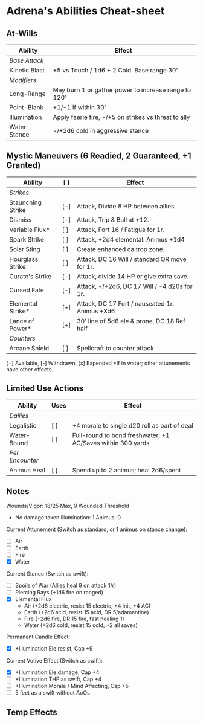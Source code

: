 # Adrena's Abilities Cheat-sheet
## At-Wills
|  Ability           |  Effect                              |
|--------------------|--------------------------------------|
|  *Base Attack*
|  Kinetic Blast     |  +5 vs Touch / 1d6 + 2 Cold. Base range 30'
|  *Modifiers*
|  Long-Range        |  May burn 1 or gather power to increase range to 120'
|  Point-Blank       |  +1/+1 if within 30'
|  Illumination      |  Apply faerie fire, -/+5 on strikes vs threat to ally
|  Water Stance      |  -/+2d6 cold in aggressive stance

## Mystic Maneuvers (6 Readied, 2 Guaranteed, +1 Granted)
|  Ability              | [ ] |  Effect   |
|-----------------------|-----|-----------|
|  *Strikes*
|  Staunching Strike    | [-] |  Attack, Divide 8 HP between allies.
|  Dismiss              | [-] |  Attack, Trip & Bull at +12.
|  Variable Flux*       | [ ] |  Attack, Fort 16 / Fatigue for 1r.
|  Spark Strike         | [ ] |  Attack, +2d4 elemental. Animus +1d4
|  Solar Sting          | [ ] |  Create enhanced caltrop zone.
|  Hourglass Strike     | [ ] |  Attack, DC 16 Will / standard OR move for 1r.
|  Curate's Strike      | [-] |  Attack, divide 14 HP or give extra save.
|  Cursed Fate          | [-] |  Attack, -/+2d6, DC 17 Will / -4 d20s for 1r.
|  Elemental Strike*    | [+] |  Attack, DC 17 Fort / nauseated 1r. Animus +Xd6
|  Lance of Power*      | [+] |  30' line of 5d6 ele & prone, DC 18 Ref half
|  *Counters*
|  Arcane Shield        | [ ] |  Spellcraft to counter attack
[+] Available, [-] Withdrawn, [x] Expended
*If in water; other attunements have other effects.

## Limited Use Actions
|  Ability     |  Uses  |  Effect   |
|--------------|--------|-----------|
|  *Dailies*
|  Legalistic  |  [ ]   |  +4 morale to single d20 roll as part of deal
|  Water-Bound |  [ ]   |  Full-round to bond freshwater; +1 AC/Saves within 300 yards
|  *Per Encounter*
|  Animus Heal |  [ ]   |  Spend up to 2 animus; heal 2d6/spent
## Notes
Wounds/Vigor: 18/25 Max, 9 Wounded Threshold
 - No damage taken
Illumination: 1
Animus: 0

Current Attunement (Switch as standard, or 1 animus on stance change):
 - [ ] Air
 - [ ] Earth
 - [ ] Fire
 - [x] Water

Current Stance (Switch as swift):
 - [ ] Spoils of War (Allies heal 9 on attack 1/r)
 - [ ] Piercing Rays (+1d6 fire on ranged)
 - [x] Elemental Flux
   - Air (+2d6 electric, resist 15 electric, +4 init, +4 AC)
   - Earth (+2d6 acid, resist 15 acid, DR 5/adamantine)
   - Fire (+2d6 fire, DR 15 fire, fast healing 1)
   - Water (+2d6 cold, resist 15 cold, +2 all saves)

Permanent Candle Effect:
 - [x] +Illumination Ele resist, Cap +9

Current Votive Effect (Switch as swift):
 - [x] +Illumination Ele damage, Cap +4
 - [ ] +Illumination THP as swift, Cap +4
 - [ ] +Illumination Morale / Mind Affecting, Cap +5
 - [ ] 5 feet as a swift without AoOs

Temp Effects
 -